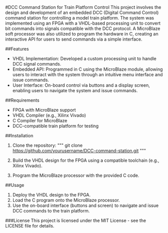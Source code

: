 #DCC Command Station for Train Platform Control
This project involves the design and development of an embedded DCC (Digital Command Control) command station for controlling a model train platform. The system was implemented using an FPGA with a VHDL-based processing unit to convert bit commands into signals compatible with the DCC protocol. A MicroBlaze soft processor was also utilized to program the hardware in C, creating an interactive API for users to send commands via a simple interface.

##Features
- VHDL Implementation: Developed a custom processing unit to handle DCC signal commands.
- Embedded API: Programmed in C using the MicroBlaze module, allowing users to interact with the system through an intuitive menu interface and issue commands.
- User Interface: On-board control via buttons and a display screen, enabling users to navigate the system and issue commands.

##Requirements
- FPGA with MicroBlaze support
- VHDL Compiler (e.g., Xilinx Vivado)
- C Compiler for MicroBlaze
- DCC-compatible train platform for testing

##Installation
1. Clone the repository:
"""
git clone https://github.com/yourusername/DCC-command-station.git
"""

2. Build the VHDL design for the FPGA using a compatible toolchain (e.g., Xilinx Vivado).
3. Program the MicroBlaze processor with the provided C code.

##Usage
1. Deploy the VHDL design to the FPGA.
2. Load the C program onto the MicroBlaze processor.
3. Use the on-board interface (buttons and screen) to navigate and issue DCC commands to the train platform.

###License
This project is licensed under the MIT License - see the LICENSE file for details.
